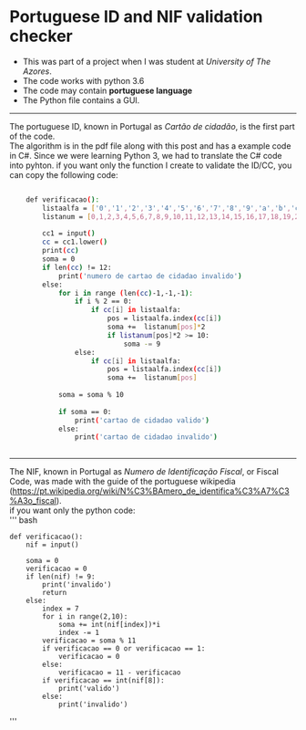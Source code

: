 Portuguese ID and NIF validation checker
===

* This was part of a project when I was student at *University of The Azores*.  
* The code works with python 3.6  
* The code may contain **portuguese language**  
* The Python file contains a GUI.  

---
The portuguese ID, known in Portugal as *Cartão de cidadão*, is the first part of the code.  
The algorithm is in the pdf file along with this post and has a example code in C#. Since we were learning Python 3, we had to translate the C# code into pyhton. 
if you want only the function I create to validate the ID/CC, you can copy the following code:  

``` bash

    def verificacao():
        listaalfa = ['0','1','2','3','4','5','6','7','8','9','a','b','c','d','e','f','g','h','i','j','k','l','m','n','o','p','q','r','s','t','u','v','w','x','y','z']
        listanum = [0,1,2,3,4,5,6,7,8,9,10,11,12,13,14,15,16,17,18,19,20,21,22,23,24,25,26,27,28,29,30,31,32,33,34,35]        
         
        cc1 = input()
        cc = cc1.lower()
        print(cc)
        soma = 0
        if len(cc) != 12:
            print('numero de cartao de cidadao invalido')
        else:
            for i in range (len(cc)-1,-1,-1):
                if i % 2 == 0:
                    if cc[i] in listaalfa:
                        pos = listaalfa.index(cc[i])
                        soma +=  listanum[pos]*2
                        if listanum[pos]*2 >= 10:
                            soma -= 9            
                else:
                    if cc[i] in listaalfa:
                        pos = listaalfa.index(cc[i])
                        soma +=  listanum[pos]
                            
            soma = soma % 10
            
            if soma == 0:
                print('cartao de cidadao valido')
            else:
                print('cartao de cidadao invalido')
     
```
---
The NIF, known in Portugal as *Numero de Identificação Fiscal*, or Fiscal Code, was made with the guide of the portuguese wikipedia (https://pt.wikipedia.org/wiki/N%C3%BAmero_de_identifica%C3%A7%C3%A3o_fiscal).  
if you want only the python code:  
''' bash

    def verificacao():
        nif = input()
        
        soma = 0
        verificacao = 0
        if len(nif) != 9:
            print('invalido')
            return
        else:
            index = 7
            for i in range(2,10):
                soma += int(nif[index])*i
                index -= 1
            verificacao = soma % 11
            if verificacao == 0 or verificacao == 1:
                verificacao = 0
            else:
                verificacao = 11 - verificacao
            if verificacao == int(nif[8]):
                print('valido')
            else:
                print('invalido')
                

'''

